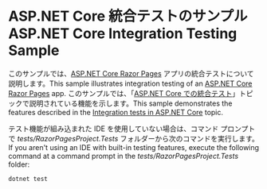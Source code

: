 # <a name="aspnet-core-integration-testing-sample"></a><span data-ttu-id="a2cc3-101">ASP.NET Core 統合テストのサンプル</span><span class="sxs-lookup"><span data-stu-id="a2cc3-101">ASP.NET Core Integration Testing Sample</span></span>

<span data-ttu-id="a2cc3-102">このサンプルでは、[ASP.NET Core Razor Pages](https://docs.microsoft.com/aspnet/core/mvc/razor-pages) アプリの統合テストについて説明します。</span><span class="sxs-lookup"><span data-stu-id="a2cc3-102">This sample illustrates integration testing of an [ASP.NET Core Razor Pages](https://docs.microsoft.com/aspnet/core/mvc/razor-pages) app.</span></span> <span data-ttu-id="a2cc3-103">このサンプルでは、「[ASP.NET Core での統合テスト](https://docs.microsoft.com/aspnet/core/test/integration-tests)」トピックで説明されている機能を示します。</span><span class="sxs-lookup"><span data-stu-id="a2cc3-103">This sample demonstrates the features described in the [Integration tests in ASP.NET Core](https://docs.microsoft.com/aspnet/core/test/integration-tests) topic.</span></span>

<span data-ttu-id="a2cc3-104">テスト機能が組み込まれた IDE を使用していない場合は、コマンド プロンプトで *tests/RazorPagesProject.Tests* フォルダーから次のコマンドを実行します。</span><span class="sxs-lookup"><span data-stu-id="a2cc3-104">If you aren't using an IDE with built-in testing features, execute the following command at a command prompt in the *tests/RazorPagesProject.Tests* folder:</span></span>

```console
dotnet test
```
